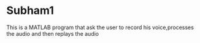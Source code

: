 # Subham1

This is a MATLAB program that ask the user to record his voice,processes the audio and then replays the audio 
